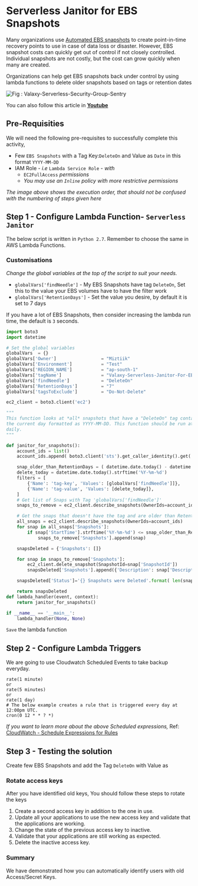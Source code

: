 # Serverless Janitor for EBS Snapshots
Many organizations use [Automated EBS snapshots](https://github.com/miztiik/serverless-backup) to create point-in-time recovery points to use in case of data loss or disaster. However, EBS snapshot costs can quickly get out of control if not closely controlled. Individual snapshots are not costly, but the cost can grow quickly when many are created.

Organizations can help get EBS snapshots back under control by using lambda functions to delete older snapshots based on tags or retention dates

![Fig : Valaxy-Serverless-Security-Group-Sentry](https://raw.githubusercontent.com/miztiik/serverless-janitor-ebs-snapshots/master/images/serverless-janitor-ebs-snapshots.png)

You can also follow this article in **[Youtube](https://youtu.be/0H8SM15YKEs)**

## Pre-Requisities
We will need the following pre-requisites to successfully complete this activity,
- Few `EBS Snapshots` with a Tag Key:`DeleteOn` and Value as `Date` in this format `YYYY-MM-DD`
- IAM Role - _i.e_ `Lambda Service Role` - _with_
  - `EC2FullAccess` _permissions_
  - _You may use an `Inline` policy with more restrictive permissions_

_The image above shows the execution order, that should not be confused with the numbering of steps given here_


## Step 1 - Configure Lambda Function- `Serverless Janitor`
The below script is written in `Python 2.7`. Remember to choose the same in AWS Lambda Functions.
### Customisations
_Change the global variables at the top of the script to suit your needs._
- `globalVars['findNeedle']` - My EBS Snapshots have tag `DeleteOn`, Set this to the value your EBS volumes have to have the filter work
- `globalVars['RetentionDays']` - Set the value you desire, by default it is set to 7 days

If you have a lot of EBS Snapshots, then consider increasing the lambda run time, the default is `3` seconds.

```py
import boto3
import datetime

# Set the global variables
globalVars  = {}
globalVars['Owner']                 = "Miztiik"
globalVars['Environment']           = "Test"
globalVars['REGION_NAME']           = "ap-south-1"
globalVars['tagName']               = "Valaxy-Serverless-Janitor-For-EBS-Snapshots"
globalVars['findNeedle']            = "DeleteOn"
globalVars['RetentionDays']         = "7"
globalVars['tagsToExclude']         = "Do-Not-Delete"

ec2_client = boto3.client('ec2')

"""
This function looks at *all* snapshots that have a "DeleteOn" tag containing
the current day formatted as YYYY-MM-DD. This function should be run at least
daily.
"""

def janitor_for_snapshots():
    account_ids = list()
    account_ids.append( boto3.client('sts').get_caller_identity().get('Account') )

    snap_older_than_RetentionDays = ( datetime.date.today() - datetime.timedelta(days= int(globalVars['RetentionDays'])) ).strftime('%Y-%m-%d')
    delete_today = datetime.date.today().strftime('%Y-%m-%d')
    filters = [
        {'Name': 'tag-key', 'Values': [globalVars['findNeedle']]},
        {'Name': 'tag-value', 'Values': [delete_today]},
    ]
    # Get list of Snaps with Tag 'globalVars['findNeedle']'
    snaps_to_remove = ec2_client.describe_snapshots(OwnerIds=account_ids,Filters=filters)

    # Get the snaps that doesn't have the tag and are older than Retention days
    all_snaps = ec2_client.describe_snapshots(OwnerIds=account_ids)
    for snap in all_snaps['Snapshots']:
        if snap['StartTime'].strftime('%Y-%m-%d') <= snap_older_than_RetentionDays:
            snaps_to_remove['Snapshots'].append(snap)

    snapsDeleted = {'Snapshots': []}

    for snap in snaps_to_remove['Snapshots']:
        ec2_client.delete_snapshot(SnapshotId=snap['SnapshotId'])
        snapsDeleted['Snapshots'].append({'Description': snap['Description'], 'SnapshotId': snap['SnapshotId'], 'OwnerId': snap['OwnerId']})

    snapsDeleted['Status']='{} Snapshots were Deleted'.format( len(snaps_to_remove['Snapshots']))

    return snapsDeleted
def lambda_handler(event, context):
    return janitor_for_snapshots()

if __name__ == '__main__':
    lambda_handler(None, None)

```

`Save` the lambda function

## Step 2 - Configure Lambda Triggers
We are going to use Cloudwatch Scheduled Events to take backup everyday.
```
rate(1 minute)
or
rate(5 minutes)
or
rate(1 day)
# The below example creates a rule that is triggered every day at 12:00pm UTC.
cron(0 12 * * ? *)
```
_If you want to learn more about the above Scheduled expressions,_ Ref: [CloudWatch - Schedule Expressions for Rules](http://docs.aws.amazon.com/AmazonCloudWatch/latest/events/ScheduledEvents.html#RateExpressions)

## Step 3 - Testing the solution
Create few EBS Snapshots and add the Tag `DeleteOn` with Value as <TODAYS-DATE>

### Rotate access keys
After you have identified old keys, You should follow these steps to rotate the keys
1. Create a second access key in addition to the one in use.
1. Update all your applications to use the new access key and validate that the applications are working.
1. Change the state of the previous access key to inactive.
1. Validate that your applications are still working as expected.
1. Delete the inactive access key.

### Summary
We have demonstrated how you can automatically identify users with old Access/Secret Keys.

